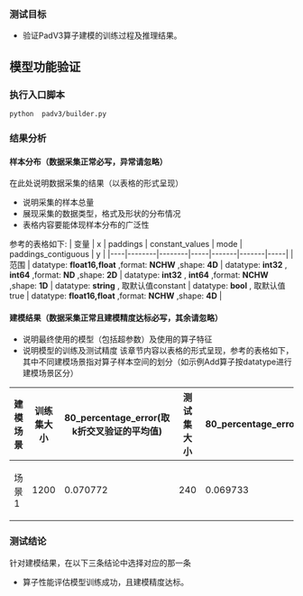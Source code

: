 ### 测试目标
+ 验证PadV3算子建模的训练过程及推理结果。
## 模型功能验证
### 执行入口脚本
`python  padv3/builder.py`

### 结果分析
#### 样本分布（数据采集正常必写，异常请忽略）
在此处说明数据采集的结果（以表格的形式呈现）
+ 说明采集的样本总量
+ 展现采集的数据类型，格式及形状的分布情况
+ 表格内容要能体现样本分布的广泛性

参考的表格如下:
| 变量 | x | paddings | constant_values | mode | paddings_contiguous | y |
|----|--------|--------|-----|-------|-------|-----|
| 范围 | datatype: **float16,float** ,format:  **NCHW**  ,shape: **4D**   | datatype:  **int32** ,  **int64**  ,format: **ND** ,shape: **2D**  |  datatype:  **int32** ,  **int64**  ,format: **NCHW** ,shape: **1D**    |   datatype: **string** , 取默认值constant  |   datatype: **bool** ,  取默认值true |   datatype: **float16,float** ,format: **NCHW** ,shape: **4D**  |
#### 建模结果（数据采集正常且建模精度达标必写，其余请忽略）
+ 说明最终使用的模型（包括超参数）及使用的算子特征
+ 说明模型的训练及测试精度
该章节内容以表格的形式呈现，参考的表格如下，其中不同建模场景指对算子样本空间的划分（如示例Add算子按datatype进行建模场景区分）

| 建模场景 | 训练集大小 | 80_percentage_error(取k折交叉验证的平均值) | 测试集大小 | 80_percentage_error | 模型超参数 |算子特征 |
|------|-------|----------------------------------|-------|---------------------|------|------|
| 场景1|  1200  |  0.070772|  240   |   0.069733   | learning_rate=0.1, n_estimators=500, max_depth=6,  subsample=0.9, colsample_bytree=0.9 |is_float,is_float16,is_y_float,is_y_float16,x,x_front,x_behind,y,y_front,y_behind,y_x |

### 测试结论
针对建模结果，在以下三条结论中选择对应的那一条
+ 算子性能评估模型训练成功，且建模精度达标。